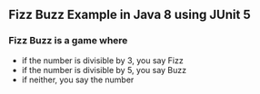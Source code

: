 
## Fizz Buzz Example in Java 8 using JUnit 5

### Fizz Buzz is a game where
- if the number is divisible by 3, you say Fizz
- if the number is divisible by 5, you say Buzz
- if neither, you say the number
